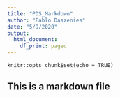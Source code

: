 ```yaml
---
title: "PDS_Markdown"
author: "Pablo Daszenies"
date: "5/9/2020"
output:
  html_document:
    df_print: paged
---
```


```{r setup, include=FALSE}
knitr::opts_chunk$set(echo = TRUE)
```

## This is a markdown file


```{r}

```

